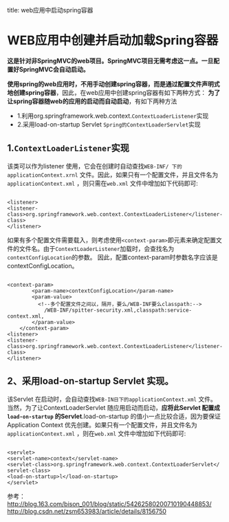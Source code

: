title: web应用中启动spring容器 

#  WEB应用中创建并启动加载Spring容器 
**这是针对非SpringMVC的web项目。SpringMVC项目无需考虑这一点。一旦配置好SpringMVC会自动启动。**

**使用spring的web应用时，不用手动创建spring容器，而是通过配置文件声明式地创建spring容器**，因此，在web应用中创建spring容器有如下两种方式：
**为了让spring容器随web的应用的启动而自动启动**，有如下两种方法
  * 1.利用org.springframework.web.context.` ContextLoaderListener `实现
  * 2.采用load-on-startup Servlet ` Spring的ContextLoaderServlet `实现
##   1.` ContextLoaderListener `实现 
该类可以作为listener 使用，它会在创建时自动查找` WEB-INF/ 下的applicationContext.xrnl ` 文件。因此，如果只有一个配置文件，并且文件名为` applicationContext.xml ` ，则只需在` web.xml `
文件中增加如下代码即可:
```

<listener>
<listener-class>org.springframework.web.context.ContextLoaderListener</listener-class>
</listener>

```
如果有多个配置文件需要载入，则考虑使用` <context-param> `即元素来确定配置文件的文件名。由于` ContextLoaderListener `加载时，会查找名为` contextConfigLocation `的参数。
因此，配置context-param时参数名字应该是contextConfigLocation。
```

<context-param>
        <param-name>contextConfigLocation</param-name>
        <param-value>
          <!--多个配置文件之间以，隔开，要么/WEB-INF要么classpath:-->
            /WEB-INF/spitter-security.xml,classpath:service-context.xml,
        </param-value>
    </context-param>
<listener>
<listener-class>org.springframework.web.context.ContextLoaderListener</listener-class>
</listener>

```

##  2、采用load-on-startup Servlet 实现。 
该Servlet 在启动时，会自动查找` WEB-IN日下的applicationContext.xml ` 文件。
当然，为了让ContextLoaderServlet 随应用启动而启动，**应将此Servlet 配置成` load-on-startup ` 的Servlet**.load-on-startup 的值小一点比较合适，因为要保证Application
Context 优先创建。如果只有一个配置文件，并且文件名为` applicationContext.xml ` ，则在` web.xml ` 文件中增加如下代码即可:
```

<servlet>
<servlet-name>context</servlet-name>
<servlet-class>org.springframework.web.context.ContextLoaderServlet</
servlet-class>
<load-on-startup>l</load-on-startup>
</servlet>

```

参考：
http://blog.163.com/bison_001/blog/static/54262580200710190448853/
http://blog.csdn.net/zsm653983/article/details/8156750
